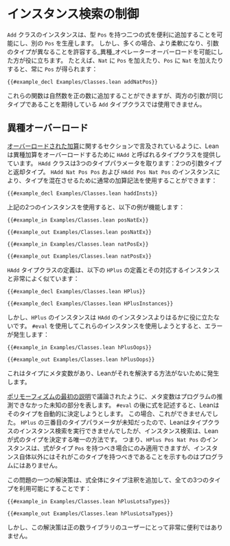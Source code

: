 # インスタンス検索の制御

`Add` クラスのインスタンスは、型 `Pos` を持つ二つの式を便利に追加することを可能にし、別の `Pos` を生産します。
しかし、多くの場合、より柔軟になり、引数のタイプが異なることを許容する_異種_オペレーターオーバーロードを可能にした方が役に立ちます。
たとえば、`Nat` に `Pos` を加えたり、`Pos` に `Nat` を加えたりすると、常に `Pos` が得られます：
```lean
{{#example_decl Examples/Classes.lean addNatPos}}
```
これらの関数は自然数を正の数に追加することができますが、両方の引数が同じタイプであることを期待している `Add` タイプクラスでは使用できません。

## 異種オーバーロード

[オーバーロードされた加算](pos.md#overloaded-addition)に関するセクションで言及されているように、Leanは異種加算をオーバーロードするために `HAdd` と呼ばれるタイプクラスを提供しています。
`HAdd` クラスは3つのタイプパラメータを取ります：2つの引数タイプと返却タイプ。
`HAdd Nat Pos Pos` および `HAdd Pos Nat Pos` のインスタンスにより、タイプを混在させるために通常の加算記法を使用することができます：
```lean
{{#example_decl Examples/Classes.lean haddInsts}}
```
上記の2つのインスタンスを使用すると、以下の例が機能します：
```lean
{{#example_in Examples/Classes.lean posNatEx}}
```
```output info
{{#example_out Examples/Classes.lean posNatEx}}
```
```lean
{{#example_in Examples/Classes.lean natPosEx}}
```
```output info
{{#example_out Examples/Classes.lean natPosEx}}
```

`HAdd` タイプクラスの定義は、以下の `HPlus` の定義とその対応するインスタンスと非常によく似ています：
```lean
{{#example_decl Examples/Classes.lean HPlus}}

{{#example_decl Examples/Classes.lean HPlusInstances}}
```
しかし、`HPlus` のインスタンスは `HAdd` のインスタンスよりはるかに役に立たないです。
`#eval` を使用してこれらのインスタンスを使用しようとすると、エラーが発生します：
```lean
{{#example_in Examples/Classes.lean hPlusOops}}
```
```output error
{{#example_out Examples/Classes.lean hPlusOops}}
```
これはタイプにメタ変数があり、Leanがそれを解決する方法がないために発生します。

[ポリモーフィズムの最初の説明](../getting-to-know/polymorphism.md)で議論されたように、メタ変数はプログラムの推測できなかった未知の部分を表します。
`#eval` の後に式を記述すると、Leanはそのタイプを自動的に決定しようとします。
この場合、これができませんでした。
`HPlus` の三番目のタイプパラメータが未知だったので、Leanはタイプクラスのインスタンス検索を実行できませんでしたが、インスタンス検索は、Leanが式のタイプを決定する唯一の方法です。
つまり、`HPlus Pos Nat Pos` のインスタンスは、式がタイプ `Pos` を持つべき場合にのみ適用できますが、インスタンス自体以外にはそれがこのタイプを持つべきであることを示すものはプログラムにはありません。

この問題の一つの解決策は、式全体にタイプ注釈を追加して、全ての3つのタイプを利用可能にすることです：
```lean
{{#example_in Examples/Classes.lean hPlusLotsaTypes}}
```
```output info
{{#example_out Examples/Classes.lean hPlusLotsaTypes}}
```
しかし、この解決策は正の数ライブラリのユーザーにとって非常に便利ではありません。